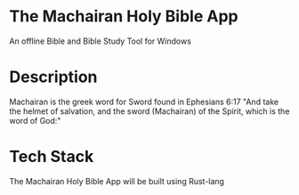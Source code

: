 # The Machairan Holy Bible App

An offline Bible and Bible Study Tool for Windows

# Description

Machairan is the greek word for Sword found in Ephesians 6:17 
"And take the helmet of salvation, and the sword (Machairan) of the Spirit, which is the word of God:"

# Tech Stack

The Machairan Holy Bible App will be built using Rust-lang


